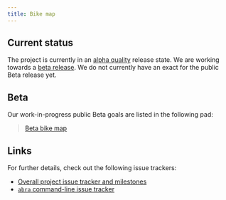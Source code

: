 ```yaml
---
title: Bike map
---
```


## Current status

The project is currently in an [alpha quality](https://en.wikipedia.org/wiki/Software_release_life_cycle#Alpha) release state. We are working towards a [beta release](https://en.wikipedia.org/wiki/Software_release_life_cycle#Beta). We do not currently have an exact for the public Beta release yet.

## Beta

Our work-in-progress public Beta goals are listed in the following pad:

> [Beta bike map](https://pad.autonomic.zone/s/C3uuqfSCk)

## Links

For further details, check out the following issue trackers:

- [Overall project issue tracker and milestones](https://git.autonomic.zone/coop-cloud/organising/issues)
- [`abra` command-line issue tracker](https://git.autonomic.zone/coop-cloud/abra/issues)

